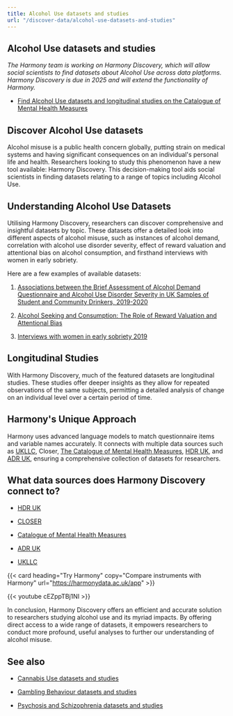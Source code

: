 ```yaml
---
title: Alcohol Use datasets and studies
url: "/discover-data/alcohol-use-datasets-and-studies"
---
```


## Alcohol Use datasets and studies

*The Harmony team is working on Harmony Discovery, which will allow social scientists to find datasets about Alcohol Use across data platforms. Harmony Discovery is due in 2025 and will extend the functionality of Harmony.*

* [Find Alcohol Use datasets and longitudinal studies on the Catalogue of Mental Health Measures](https://www.cataloguementalhealth.ac.uk/?content=search&query=Topic:alcohol+use)

## Discover Alcohol Use datasets

Alcohol misuse is a public health concern globally, putting strain on medical systems and having significant consequences on an individual's personal life and health. Researchers looking to study this phenomenon have a new tool available: Harmony Discovery. This decision-making tool aids social scientists in finding datasets relating to a range of topics including Alcohol Use.

## Understanding Alcohol Use Datasets

Utilising Harmony Discovery, researchers can discover comprehensive and insightful datasets by topic. These datasets offer a detailed look into different aspects of alcohol misuse, such as instances of alcohol demand, correlation with alcohol use disorder severity, effect of reward valuation and attentional bias on alcohol consumption, and firsthand interviews with women in early sobriety.

Here are a few examples of available datasets:

1. [Associations between the Brief Assessment of Alcohol Demand Questionnaire and Alcohol Use Disorder Severity in UK Samples of Student and Community Drinkers, 2019-2020](https://reshare.ukdataservice.ac.uk/854564)

2. [Alcohol Seeking and Consumption: The Role of Reward Valuation and Attentional Bias](https://reshare.ukdataservice.ac.uk/850737)

3. [Interviews with women in early sobriety 2019](https://reshare.ukdataservice.ac.uk/854061)

## Longitudinal Studies

With Harmony Discovery, much of the featured datasets are longitudinal studies. These studies offer deeper insights as they allow for repeated observations of the same subjects, permitting a detailed analysis of change on an individual level over a certain period of time.

## Harmony's Unique Approach

Harmony uses advanced language models to match questionnaire items and variable names accurately. It connects with multiple data sources such as [UKLLC](https://explore.ukllc.ac.uk), Closer, [The Catalogue of Mental Health Measures](https://www.cataloguementalhealth.ac.uk/), [HDR UK](https://www.hdruk.ac.uk/), and [ADR UK](https://www.adruk.org/), ensuring a comprehensive collection of datasets for researchers.


## What data sources does Harmony Discovery connect to?

* [HDR UK](https://www.healthdatagateway.org/)

* [CLOSER](https://closer.ac.uk/)

* [Catalogue of Mental Health Measures](https://www.cataloguementalhealth.ac.uk/)

* [ADR UK](https://www.adruk.org/data-access/data-catalogue/)

* [UKLLC](https://explore.ukllc.ac.uk)

{{< card heading="Try Harmony" copy="Compare instruments with Harmony" url="https://harmonydata.ac.uk/app" >}}

{{< youtube cEZppTBj1NI >}}


In conclusion, Harmony Discovery offers an efficient and accurate solution to researchers studying alcohol use and its myriad impacts. By offering direct access to a wide range of datasets, it empowers researchers to conduct more profound, useful analyses to further our understanding of alcohol misuse.

## See also

* [Cannabis Use datasets and studies](/discover-data/cannabis-use-datasets-and-studies)

* [Gambling Behaviour datasets and studies](/discover-data/gambling-behaviour-datasets-and-studies)

* [Psychosis and Schizophrenia datasets and studies](/discover-data/psychosis-and-schizophrenia-datasets-and-studies)